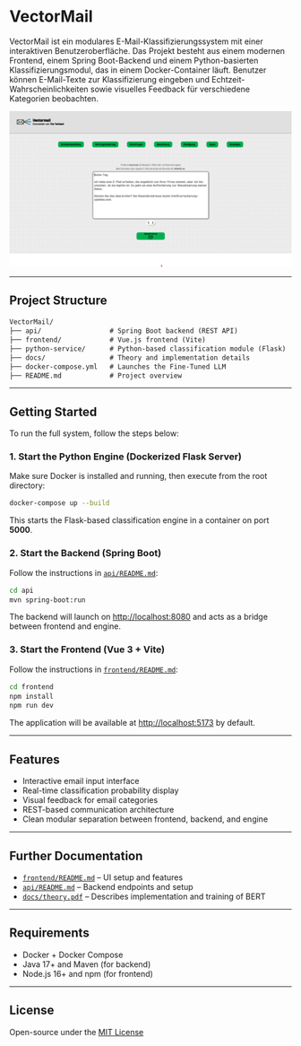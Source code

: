 # VectorMail

VectorMail ist ein modulares E-Mail-Klassifizierungssystem mit einer interaktiven Benutzeroberfläche. Das Projekt besteht aus einem modernen Frontend, einem Spring Boot-Backend und einem Python-basierten Klassifizierungsmodul, das in einem Docker-Container läuft. Benutzer können E-Mail-Texte zur Klassifizierung eingeben und Echtzeit-Wahrscheinlichkeiten sowie visuelles Feedback für verschiedene Kategorien beobachten.

![VectorMail Interface](./docs/images/Screenshot-Interface.png)

---

## Project Structure

```
VectorMail/
├── api/                 # Spring Boot backend (REST API)
├── frontend/            # Vue.js frontend (Vite)
├── python-service/      # Python-based classification module (Flask)
├── docs/                # Theory and implementation details
├── docker-compose.yml   # Launches the Fine-Tuned LLM
├── README.md            # Project overview
```

---

## Getting Started

To run the full system, follow the steps below:

### 1. Start the Python Engine (Dockerized Flask Server)

Make sure Docker is installed and running, then execute from the root directory:

```bash
docker-compose up --build
```

This starts the Flask-based classification engine in a container on port **5000**.

### 2. Start the Backend (Spring Boot)

Follow the instructions in [`api/README.md`](api/README.md):

```bash
cd api
mvn spring-boot:run
```

The backend will launch on [http://localhost:8080](http://localhost:8080) and acts as a bridge between frontend and engine.

### 3. Start the Frontend (Vue 3 + Vite)

Follow the instructions in [`frontend/README.md`](frontend/README.md):

```bash
cd frontend
npm install
npm run dev
```

The application will be available at [http://localhost:5173](http://localhost:5173) by default.

---

## Features

- Interactive email input interface
- Real-time classification probability display
- Visual feedback for email categories
- REST-based communication architecture
- Clean modular separation between frontend, backend, and engine

---

## Further Documentation

- [`frontend/README.md`](frontend/README.md) – UI setup and features
- [`api/README.md`](api/README.md) – Backend endpoints and setup
- [`docs/theory.pdf`](docs/theory.pdf) – Describes implementation and training of BERT

---

## Requirements

- Docker + Docker Compose
- Java 17+ and Maven (for backend)
- Node.js 16+ and npm (for frontend)

---

## License

Open-source under the [MIT License](https://opensource.org/licenses/MIT)
```
